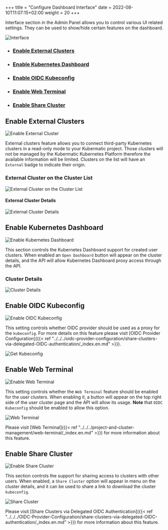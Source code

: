 +++
title = "Configure Dashboard Interface"
date = 2022-08-10T11:07:15+02:00
weight = 20
+++

Interface section in the Admin Panel allows you to control various UI related settings. They can be used to show/hide certain features on the dashboard.

![Interface](/img/kubermatic/v2.23/ui/interface.png?classes=shadow,border)

- ### [Enable External Clusters](#enable-external-clusters)

- ### [Enable Kubernetes Dashboard](#enable-kubernetes-dashboard)

- ### [Enable OIDC Kubeconfig](#enable-oidc-kubeconfig)

- ### [Enable Web Terminal](#enable-web-terminal)

- ### [Enable Share Cluster](#enable-share-cluster)

## Enable External Clusters

![Enable External Cluster](/img/kubermatic/v2.23/ui/enable_external_clusters.png?classes=shadow,border)

External clusters feature allows you to connect third-party Kubernetes clusters in a read-only mode to your Kubermatic
project. Those clusters will not be managed by the Kubermatic Kubernetes Platform therefore the available information
will be limited. Clusters on the list will have an `External` badge to indicate their origin.

### External Cluster on the Cluster List

![External Cluster on the Cluster List](/img/kubermatic/v2.23/ui/external_cluster.png?classes=shadow,border)

#### External Cluster Details

![External Cluster Details](/img/kubermatic/v2.23/ui/external_cluster_details.png?classes=shadow,border)

## Enable Kubernetes Dashboard

![Enable Kubernetes Dashboard](/img/kubermatic/v2.23/ui/enable_kubernetes_dashboard.png?classes=shadow,border)

This section controls the Kubernetes Dashboard support for created user clusters. When enabled an `Open Dashboard`
button will appear on the cluster details, and the API will allow Kubernetes Dashboard proxy access through the API.

### Cluster Details

![Cluster Details](/img/kubermatic/v2.23/ui/cluster_details.png?height=300px&classes=shadow,border)

## Enable OIDC Kubeconfig

![Enable OIDC Kubeconfig](/img/kubermatic/v2.23/ui/enable_oidc_kubeconfig.png?classes=shadow,border)

This setting controls whether OIDC provider should be used as a proxy for the `kubeconfig`. For more details on this feature please visit
[OIDC Provider Configuration]({{< ref "../../../oidc-provider-configuration/share-clusters-via-delegated-OIDC-authentication/_index.en.md" >}}).

![Get Kubeconfig](/img/kubermatic/v2.23/ui/get_kubeconfig.png?classes=shadow,border)

## Enable Web Terminal

![Enable Web Terminal](/img/kubermatic/v2.23/ui/enable_web_terminal.png?classes=shadow,border)

This setting controls whether the `Web Terminal` feature should be enabled for the user clusters. When enabling it, a button will appear on the
top right side of the user cluster page and the API will allow its usage. **Note** that `OIDC Kubeconfig` should be enabled to allow this option.

![Web Terminal](/img/kubermatic/v2.23/ui/web_terminal_button.png?classes=shadow,border)

Please visit [Web Terminal]({{< ref "../../../project-and-cluster-management/web-terminal/_index.en.md" >}}) for more information about this feature.

## Enable Share Cluster

![Enable Share Cluster](/img/kubermatic/v2.23/ui/enable_share_cluster.png?classes=shadow,border)

This section controls the support for sharing access to clusters with other users. When enabled, a `Share Cluster`
option will appear in menu on the cluster details, and it can be used to share a link to download the cluster `kubeconfig`.

![Share Cluster](/img/kubermatic/v2.23/ui/share_cluster.png?classes=shadow,border)

Please visit [Share Clusters via Delegated OIDC Authentication]({{< ref "../../../OIDC-Provider-Configuration/share-clusters-via-delegated-OIDC-authentication/_index.en.md" >}}) for more information about this feature.
